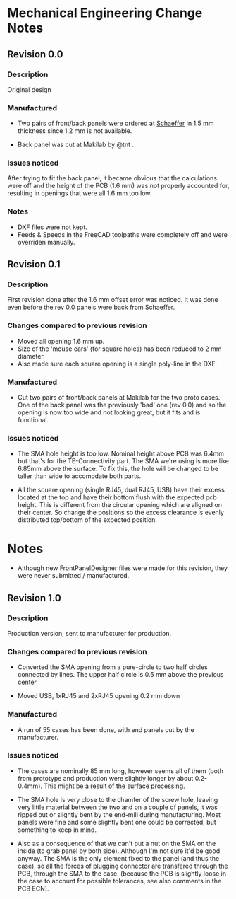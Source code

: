 Mechanical Engineering Change Notes
===================================

Revision 0.0
------------

### Description

Original design

### Manufactured

* Two pairs of front/back panels were ordered at [Schaeffer](https://www.schaeffer-ag.de/en/) in
  1.5 mm thickness since 1.2 mm is not available.

* Back panel was cut at Makilab by @tnt .

### Issues noticed

After trying to fit the back panel, it became obvious that the calculations were off and the
height of the PCB (1.6 mm) was not properly accounted for, resulting in openings that were all
1.6 mm too low.

### Notes

* DXF files were not kept.
* Feeds & Speeds in the FreeCAD toolpaths were completely off and were overriden manually.


Revision 0.1
------------

### Description

First revision done after the 1.6 mm offset error was noticed. It was done even before the
rev 0.0 panels were back from Schaeffer.

### Changes compared to previous revision

* Moved all opening 1.6 mm up.
* Size of the 'mouse ears' (for square holes) has been reduced to 2 mm diameter.
* Also made sure each square opening is a single poly-line in the DXF.

### Manufactured

* Cut two pairs of front/back panels at Makilab for the two proto cases. One of the back
  panel was the previously 'bad' one (rev 0.0) and so the opening is now too wide and not
  looking great, but it fits and is functional.

### Issues noticed

* The SMA hole height is too low. Nominal height above PCB was 6.4mm but that's for the
  TE-Connectivity part. The SMA we're using is more like 6.85mm above the surface. To fix
  this, the hole will be changed to be taller than wide to accomodate both parts.

* All the square opening (single RJ45, dual RJ45, USB) have their excess located at the top
  and have their bottom flush with the expected pcb height. This is different from the circular
  opening which are aligned on their center. So change the positions so the excess clearance is
  evenly distributed top/bottom of the expected position.

# Notes

* Although new FrontPanelDesigner files were made for this revision, they were never
  submitted / manufactured.


Revision 1.0
------------

### Description

Production version, sent to manufacturer for production.

### Changes compared to previous revision

* Converted the SMA opening from a pure-circle to two half circles connected by lines.
  The upper half circle is 0.5 mm above the previous center

* Moved USB, 1xRJ45 and 2xRJ45 opening 0.2 mm down

### Manufactured

* A run of 55 cases has been done, with end panels cut by the manufacturer.

### Issues noticed

* The cases are nominally 85 mm long, however seems all of them (both from prototype and
  production were slightly longer by about 0.2-0.4mm). This might be a result of the surface
  processing.

* The SMA hole is very close to the chamfer of the screw hole, leaving very little material
  between the two and on a couple of panels, it was ripped out or slightly bent by the end-mill
  during manufacturing. Most panels were fine and some slightly bent one could be corrected,
  but something to keep in mind.

* Also as a consequence of that we can't put a nut on the SMA on the inside (to grab panel by
  both side). Although I'm not sure it'd be good anyway. The SMA is the only element fixed to
  the panel (and thus the case), so all the forces of plugging connector are transfered through
  the PCB, through the SMA to the case. (because the PCB is slightly loose in the case to account
  for possible tolerances, see also comments in the PCB ECN).
